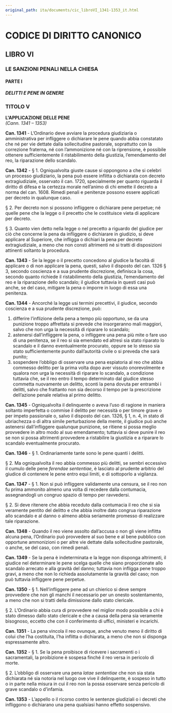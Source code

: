 ```yaml
---
original_path: ita/documents/cic_libroVI_1341-1353_it.html
---
```


# CODICE DI DIRITTO CANONICO

## LIBRO VI

### LE SANZIONI PENALI NELLA CHIESA

#### PARTE I

##### DELITTI E PENE IN GENERE

### TITOLO V

**L'APPLICAZIONE DELLE PENE**  
*(Cann. 1341 – 1353)*

**Can. 1341** - L’Ordinario deve avviare la procedura giudiziaria o amministrativa per infliggere o dichiarare le pene quando abbia constatato che né per vie dettate dalla sollecitudine pastorale, soprattutto con la correzione fraterna, né con l’ammonizione né con la riprensione, è possibile ottenere sufficientemente il ristabilimento della giustizia, l’emendamento del reo, la riparazione dello scandalo.

**Can. 1342** - § 1. Ogniqualvolta giuste cause si oppongono a che si celebri un processo giudiziario, la pena può essere inflitta o dichiarata con decreto extragiudiziale, osservato il can. 1720, specialmente per quanto riguarda il diritto di difesa e la certezza morale nell’animo di chi emette il decreto a norma del can. 1608. Rimedi penali e penitenze possono essere applicati per decreto in qualunque caso.

§ 2. Per decreto non si possono infliggere o dichiarare pene perpetue; né quelle pene che la legge o il precetto che le costituisce vieta di applicare per decreto.

§ 3. Quanto vien detto nella legge o nel precetto a riguardo del giudice per ciò che concerne la pena da infliggere o dichiarare in giudizio, si deve applicare al Superiore, che infligga o dichiari la pena per decreto extragiudiziale, a meno che non consti altrimenti né si tratti di disposizioni attinenti soltanto la procedura.

**Can. 1343** - Se la legge o il precetto concedono al giudice la facoltà di applicare o di non applicare la pena, questi, salvo il disposto del can. 1326 § 3, secondo coscienza e a sua prudente discrezione, definisca la cosa, secondo quanto richiede il ristabilimento della giustizia, l’emendamento del reo e la riparazione dello scandalo; il giudice tuttavia in questi casi può anche, se del caso, mitigare la pena o imporre in luogo di essa una penitenza.

**Can. 1344** - Ancorché la legge usi termini precettivi, il giudice, secondo coscienza e a sua prudente discrezione, può:
1. differire l’inflizione della pena a tempo più opportuno, se da una punizione troppo affrettata si prevede che insorgeranno mali maggiori, salvo che non urga la necessità di riparare lo scandalo;
2. astenersi dall’infliggere la pena, o infliggere una pena più mite o fare uso di una penitenza, se il reo si sia emendato ed altresì sia stato riparato lo scandalo e il danno eventualmente procurato, oppure se lo stesso sia stato sufficientemente punito dall’autorità civile o si preveda che sarà punito;
3. sospendere l’obbligo di osservare una pena espiatoria al reo che abbia commesso delitto per la prima volta dopo aver vissuto onorevolmente e qualora non urga la necessità di riparare lo scandalo, a condizione tuttavia che, se il reo entro il tempo determinato dal giudice stesso commetta nuovamente un delitto, sconti la pena dovuta per entrambi i delitti, salvo che frattanto non sia decorso il tempo per la prescrizione dell’azione penale relativa al primo delitto.

**Can. 1345** - Ogniqualvolta il delinquente o aveva l’uso di ragione in maniera soltanto imperfetta o commise il delitto per necessità o per timore grave o per impeto passionale o, salvo il disposto del can. 1326, § 1, n. 4, in stato di ubriachezza o di altra simile perturbazione della mente, il giudice può anche astenersi dall’infliggere qualunque punizione, se ritiene si possa meglio provvedere in altro modo al suo emendamento; tuttavia si deve punire il reo se non si possa altrimenti provvedere a ristabilire la giustizia e a riparare lo scandalo eventualmente procurato.

**Can. 1346** - § 1. Ordinariamente tante sono le pene quanti i delitti.

§ 2. Ma ogniqualvolta il reo abbia commesso più delitti, se sembri eccessivo il cumulo delle pene *ferendae sententiae*, è lasciato al prudente arbitrio del giudice di contenere le pene entro equi limiti, e di sottoporlo a vigilanza.

**Can. 1347** - § 1. Non si può infliggere validamente una censura, se il reo non fu prima ammonito almeno una volta di recedere dalla contumacia, assegnandogli un congruo spazio di tempo per ravvedersi.

§ 2. Si deve ritenere che abbia receduto dalla contumacia il reo che si sia veramente pentito del delitto e che abbia inoltre dato congrua riparazione allo scandalo e al danno o almeno abbia seriamente promesso di realizzare tale riparazione.

**Can. 1348** - Quando il reo viene assolto dall’accusa o non gli viene inflitta alcuna pena, l’Ordinario può provvedere al suo bene e al bene pubblico con opportune ammonizioni o per altre vie dettate dalla sollecitudine pastorale, o anche, se del caso, con rimedi penali.

**Can. 1349** - Se la pena è indeterminata e la legge non disponga altrimenti, il giudice nel determinare le pene scelga quelle che siano proporzionate allo scandalo arrecato e alla gravità del danno; tuttavia non infligga pene troppo gravi, a meno che non lo richieda assolutamente la gravità del caso; non può tuttavia infliggere pene perpetue.

**Can. 1350** - § 1. Nell’infliggere pene ad un chierico si deve sempre provvedere che non gli manchi il necessario per un onesto sostentamento, a meno che non si tratti della dimissione dallo stato clericale.

§ 2. L’Ordinario abbia cura di provvedere nel miglior modo possibile a chi è stato dimesso dallo stato clericale e che a causa della pena sia veramente bisognoso, eccetto che con il conferimento di uffici, ministeri e incarichi.

**Can. 1351** - La pena vincola il reo ovunque, anche venuto meno il diritto di colui che l’ha costituita, l’ha inflitta o dichiarata, a meno che non si disponga espressamente altro.

**Can. 1352** - § 1. Se la pena proibisce di ricevere i sacramenti o i sacramentali, la proibizione è sospesa finché il reo versa in pericolo di morte.

§ 2. L’obbligo di osservare una pena *latae sententiae* che non sia stata dichiarata né sia notoria nel luogo ove vive il delinquente, è sospeso in tutto o in parte nella misura in cui il reo non la possa osservare senza pericolo di grave scandalo o d’infamia.

**Can. 1353** - L’appello o il ricorso contro le sentenze giudiziali o i decreti che infliggono o dichiarano una pena qualsiasi hanno effetto sospensivo.